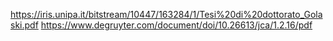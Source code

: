 https://iris.unipa.it/bitstream/10447/163284/1/Tesi%20di%20dottorato_Golaski.pdf
https://www.degruyter.com/document/doi/10.26613/jca/1.2.16/pdf
